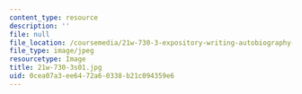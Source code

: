 ```yaml
---
content_type: resource
description: ''
file: null
file_location: /coursemedia/21w-730-3-expository-writing-autobiography-theory-and-practice-spring-2001/0cea07a3ee6472a60338b21c094359e6_21w-730-3s01.jpg
file_type: image/jpeg
resourcetype: Image
title: 21w-730-3s01.jpg
uid: 0cea07a3-ee64-72a6-0338-b21c094359e6
---
```

